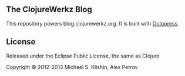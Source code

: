 ## The ClojureWerkz Blog

This repository powers blog.clojurewerkz.org. It is built with [Octopress](http://octopress.org).


## License

Released under the Eclipse Public License, the same as Clojure

Copyright © 2012-2013 Michael S. Klishin, Alex Petrov

